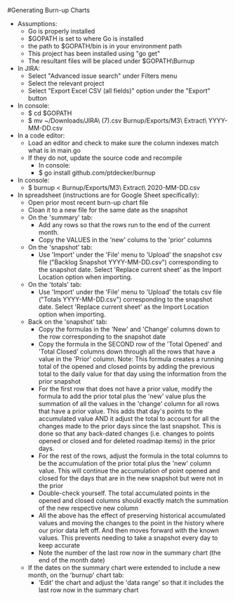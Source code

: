 #Generating Burn-up Charts

- Assumptions:
  - Go is properly installed
  - $GOPATH is set to where Go is installed
  - the path to $GOPATH/bin is in your environment path
  - This project has been installed using "go get"
  - The resultant files will be placed under $GOPATH\Burnup
- In JIRA:
  - Select "Advanced issue search" under Filters menu
  - Select the relevant project
  - Select "Export Excel CSV (all fields)" option under the "Export" button
- In console:
  - $ cd $GOPATH
  - $ mv ~/Downloads/JIRA\ \(7\).csv Burnup/Exports/M3\ Extract\ YYYY-MM-DD.csv
- In a code editor:
  - Load an editor and check to make sure the column indexes match what is in main.go
  - If they do not, update the source code and recompile
    - In console:
    - $ go install github.com/ptdecker/burnup
- In console:
  - $ burnup < Burnup/Exports/M3\ Extract\ 2020-MM-DD.csv
- In spreadsheet (instructions are for Google Sheet specifically):
  - Open prior most recent burn-up chart file
  - Cloan it to a new file for the same date as the snapshot
  - On the 'summary' tab:
    - Add any rows so that the rows run to the end of the current month.
    - Copy the VALUES in the 'new' colums to the 'prior' columns
  - On the 'snapshot' tab:
    - Use 'Import' under the 'File' menu to 'Upload' the snapshot csv file ("Backlog Snapshot YYYY-MM-DD.csv") corresponding to the snapshot date.  Select 'Replace current sheet' as the Import Location option when importing.
  - On the 'totals' tab:
    - Use 'Import' under the 'File' menu to 'Upload' the totals csv file ("Totals YYYY-MM-DD.csv") corresponding to the snapshot date.  Select 'Replace current sheet' as the Import Location option when importing.
  - Back on the 'snapshot' tab:
    - Copy the formulas in the 'New' and 'Change' columns down to the row corresponding to the snapshot date
    - Copy the formula in the SECOND row of the 'Total Opened' and 'Total Closed' columns down through all the rows that have a value in the 'Prior' column.  Note: This formula creates a running total of the opened and closed points by adding the previous total to the daily value for that day using the information from the prior snapshot
    - For the first row that does not have a prior value, modify the formula to add the prior total plus the 'new' value plus the summation of all the values in the 'change' column for all rows that have a prior value.  This adds that day's points to the accumulated value AND it adjust the total to account for all the changes made to the prior days since the last snapshot.  This is done so that any back-dated changes (i.e. changes to points opened or closed and for deleted roadmap items) in the prior days.
    - For the rest of the rows, adjust the formula in the total columns to be the accumulation of the prior total plus the 'new' column value.  This will continue the accumulation of point opened and closed for the days that are in the new snapshot but were not in the prior
    - Double-check yourself.  The total accumulated points in the opened and closed columns should exactly match the summation of the new respective new column
    - All the above has the effect of preserving historical accumulated values and moving the changes to the point in the history where our prior data left off.  And then moves forward with the known values.  This prevents needing to take a snapshot every day to keep accurate
    - Note the number of the last row now in the summary chart (the end of the month date)
  - If the dates on the summary chart were extended to include a new month, on the 'burnup' chart tab:
    - 'Edit' the chart and adjust the 'data range' so that it includes the last row now in the summary chart